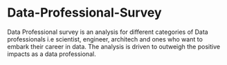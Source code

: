 # Data-Professional-Survey
Data Professional survey is an analysis for different categories of Data professionals i.e scientist, engineer, architech and ones who want to embark their career in data. The analysis is driven to outweigh the positive impacts as a data professional.
